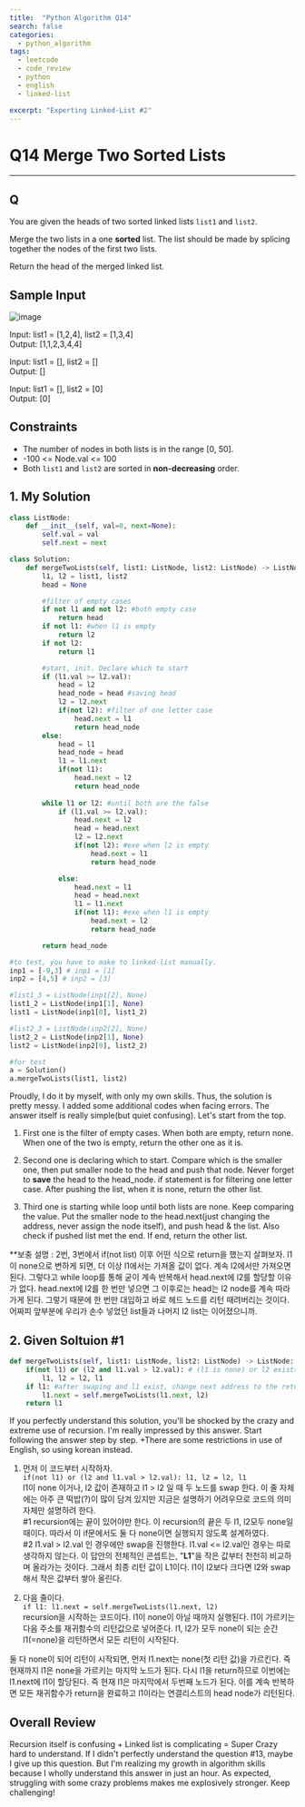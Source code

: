 ```yaml
---
title:  "Python Algorithm Q14"
search: false
categories: 
  - python_algorithm
tags:
  - leetcode
  - code_review
  - python
  - english
  - linked-list

excerpt: "Experting Linked-List #2"
---
```


# Q14 Merge Two Sorted Lists
___


## Q

You are given the heads of two sorted linked lists `list1` and `list2`.

Merge the two lists in a one __sorted__ list. The list should be made by splicing together the nodes of the first two lists.

Return the head of the merged linked list.

## Sample Input

![image](https://user-images.githubusercontent.com/68508521/145828901-c1bf9b70-0604-4fb4-bb1b-9b6f310c3914.png)

Input: list1 = [1,2,4], list2 = [1,3,4]  
Output: [1,1,2,3,4,4]

Input: list1 = [], list2 = []  
Output: []

Input: list1 = [], list2 = [0]  
Output: [0]

## Constraints
- The number of nodes in both lists is in the range [0, 50].
- -100 <= Node.val <= 100
- Both `list1` and `list2` are sorted in __non-decreasing__ order.


## 1. My Solution

```py
class ListNode:
    def __init__(self, val=0, next=None):
        self.val = val
        self.next = next

class Solution:
    def mergeTwoLists(self, list1: ListNode, list2: ListNode) -> ListNode:
        l1, l2 = list1, list2
        head = None

        #filter of empty cases
        if not l1 and not l2: #both empty case
            return head
        if not l1: #when l1 is empty
            return l2
        if not l2:
            return l1

        #start, init. Declare which to start
        if (l1.val >= l2.val):
            head = l2
            head_node = head #saving head
            l2 = l2.next
            if(not l2): #filter of one letter case
                head.next = l1
                return head_node
        else:
            head = l1
            head_node = head
            l1 = l1.next
            if(not l1):
                head.next = l2
                return head_node
        
        while l1 or l2: #until both are the false
            if (l1.val >= l2.val):
                head.next = l2
                head = head.next
                l2 = l2.next
                if(not l2): #exe when l2 is empty
                    head.next = l1
                    return head_node

            else:
                head.next = l1
                head = head.next
                l1 = l1.next
                if(not l1): #exe when l1 is empty
                    head.next = l2
                    return head_node

        return head_node
```

```py
#to test, you have to make to linked-list manually. 
inp1 = [-9,3] # inp1 = [1]
inp2 = [4,5] # inp2 = [3]

#list1_3 = ListNode(inp1[2], None)
list1_2 = ListNode(inp1[1], None)
list1 = ListNode(inp1[0], list1_2)

#list2_3 = ListNode(inp2[2], None)
list2_2 = ListNode(inp2[1], None)
list2 = ListNode(inp2[0], list2_2)

#for test
a = Solution()
a.mergeTwoLists(list1, list2)
```

Proudly, I do it by myself, with only my own skills. Thus, the solution is pretty messy. I added some additional codes when facing errors. The answer itself is really simple(but quiet confusing). Let's start from the top.

1. First one is the filter of empty cases. When both are empty, return none. When one of the two is empty, return the other one as it is.

2. Second one is declaring which to start. Compare which is the smaller one, then put smaller node to the head and push that node. Never forget to __save__ the head to the head_node. if statement is for filtering one letter case. After pushing the list, when it is none, return the other list.

3. Third one is starting while loop until both lists are none. Keep comparing the value. Put the smaller node to the head.next(just changing the address, never assign the node itself), and push head & the list. Also check if pushed list met the end. If end, return the other list.

**보충 설명 : 2번, 3번에서 if(not list) 이후 어떤 식으로 return을 했는지 살펴보자. l1이 none으로 변하게 되면, 더 이상 l1에서는 가져올 값이 없다. 계속 l2에서만 가져오면 된다. 그렇다고 while loop를 통해 굳이 계속 반복해서 head.next에 l2를 할당할 이유가 없다. head.next에 l2를 한 번만 넣으면 그 이후로는 head는 l2 node를 계속 따라가게 된다. 그렇기 때문에 한 번만 대입하고 바로 헤드 노드를 리턴 때려버리는 것이다. 어짜피 앞부분에 우리가 손수 넣었던 list들과 나머지 l2 list는 이어졌으니까.

## 2. Given Soltuion #1

```py
def mergeTwoLists(self, list1: ListNode, list2: ListNode) -> ListNode:
    if(not l1) or (l2 and l1.val > l2.val): # (l1 is none) or l2 exists and l1 > l2
        l1, l2 = l2, l1
    if l1: #after swaping and l1 exist, change next address to the return of itself.
        l1.next = self.mergeTwoLists(l1.next, l2)
    return l1
```

If you perfectly understand this solution, you'll be shocked by the crazy and extreme use of recursion. I'm really impressed by this answer. Start following the answer step by step. +There are some restrictions in use of English, so using korean instead.

1. 먼저 이 코드부터 시작하자.   
`if(not l1) or (l2 and l1.val > l2.val): l1, l2 = l2, l1`  
l1이 none 이거나, l2 값이 존재하고 l1 > l2 일 때 두 노드를 swap 한다. 이 줄 자체에는 아주 큰 떡밥(?)이 많이 담겨 있지만 지금은 설명하기 어려우므로 코드의 의미 자체만 설명하려 한다.  
#1 recursion에는 끝이 있어야만 한다. 이 recursion의 끝은 두 l1, l2모두 none일 때이다. 따라서 이 if문에서도 둘 다 none이면 실행되지 않도록 설계하였다.  
#2 l1.val > l2.val 인 경우에만 swap을 진행한다. l1.val <= l2.val인 경우는 따로 생각하지 않는다. 이 답안의 전체적인 콘셉트는, "__L1__"을 작은 값부터 천천히 비교하며 올라가는 것이다. 그래서 최종 리턴 값이 L1이다. l1이 l2보다 크다면 l2와 swap해서 작은 값부터 쌓아 올린다.

2. 다음 줄이다.  
`if l1: l1.next = self.mergeTwoLists(l1.next, l2)`  
recursion을 시작하는 코드이다. l1이 none이 아닐 때까지 실행된다. l1이 가르키는 다음 주소를 재귀함수의 리턴값으로 넣어준다. l1, l2가 모두 none이 되는 순간 l1(=none)을 리턴하면서 모든 리턴이 시작된다.

둘 다 none이 되어 리턴이 시작되면, 먼저 l1.next는 none(첫 리턴 값)을 가르킨다. 즉 현재까지 l1은 none을 가르키는 마지막 노드가 된다. 다시 l1을 return하므로 이번에는 l1.next에 l1이 할당된다. 즉 현재 l1은 마지막에서 두번째 노드가 된다. 이를 계속 반복하면 모든 재귀함수가 return을 완료하고 l1이라는 연결리스트의 head node가 리턴된다. 

## Overall Review

Recursion itself is confusing + Linked list is complicating = Super Crazy hard to understand. If I didn't perfectly understand the question #13, maybe I give up this question. But I'm realizing my growth in algorithm skills because I wholly understand this answer in just an hour. As expected, struggling with some crazy problems makes me explosively stronger. Keep challenging!